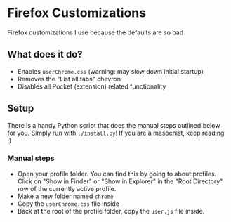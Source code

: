 # Firefox Customizations

Firefox customizations I use because the defaults are so bad

## What does it do?

- Enables `userChrome.css` (warning: may slow down initial startup)
- Removes the "List all tabs" chevron
- Disables all Pocket (extension) related functionality

## Setup

There is a handy Python script that does the manual steps outlined below for you. Simply run with `./install.py`! If you are a masochist, keep reading :)

### Manual steps

- Open your profile folder. You can find this by going to about:profiles. Click on "Show in Finder" or "Show in Explorer" in the "Root Directory" row of the currently active profile.
- Make a new folder named `chrome`
- Copy the `userChrome.css` file inside
- Back at the root of the profile folder, copy the `user.js` file inside.


